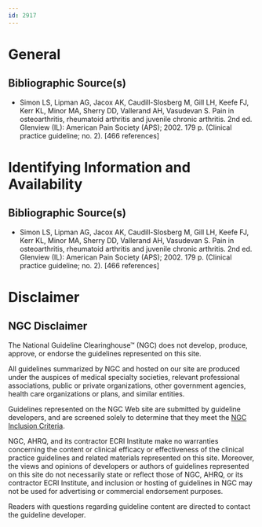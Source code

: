 ```yaml
---
id: 2917
---
```


# General

## Bibliographic Source(s)

- Simon LS, Lipman AG, Jacox AK, Caudill-Slosberg M, Gill LH, Keefe FJ, Kerr KL, Minor MA, Sherry DD, Vallerand AH, Vasudevan S. Pain in osteoarthritis, rheumatoid arthritis and juvenile chronic arthritis. 2nd ed. Glenview (IL): American Pain Society (APS); 2002. 179 p. (Clinical practice guideline; no. 2). [466 references]

# Identifying Information and Availability

## Bibliographic Source(s)

- Simon LS, Lipman AG, Jacox AK, Caudill-Slosberg M, Gill LH, Keefe FJ, Kerr KL, Minor MA, Sherry DD, Vallerand AH, Vasudevan S. Pain in osteoarthritis, rheumatoid arthritis and juvenile chronic arthritis. 2nd ed. Glenview (IL): American Pain Society (APS); 2002. 179 p. (Clinical practice guideline; no. 2). [466 references]

# Disclaimer

## NGC Disclaimer

The National Guideline Clearinghouse™ (NGC) does not develop, produce, approve, or endorse the guidelines represented on this site.

All guidelines summarized by NGC and hosted on our site are produced under the auspices of medical specialty societies, relevant professional associations, public or private organizations, other government agencies, health care organizations or plans, and similar entities.

Guidelines represented on the NGC Web site are submitted by guideline developers, and are screened solely to determine that they meet the [NGC Inclusion Criteria](/help-and-about/summaries/inclusion-criteria).

NGC, AHRQ, and its contractor ECRI Institute make no warranties concerning the content or clinical efficacy or effectiveness of the clinical practice guidelines and related materials represented on this site. Moreover, the views and opinions of developers or authors of guidelines represented on this site do not necessarily state or reflect those of NGC, AHRQ, or its contractor ECRI Institute, and inclusion or hosting of guidelines in NGC may not be used for advertising or commercial endorsement purposes.

Readers with questions regarding guideline content are directed to contact the guideline developer.

